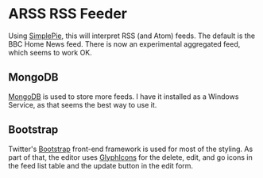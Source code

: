 # ARSS RSS Feeder

Using [SimplePie](http://simplepie.org), this will interpret RSS (and Atom) feeds.
The default is the BBC Home News feed. There is now an experimental aggregated
feed, which seems to work OK.

## MongoDB
[MongoDB](http://www.mongodb.org) is used to store more feeds.
I have it installed as a Windows Service, as that seems the best way to use it.

## Bootstrap

Twitter's [Bootstrap](http://getbootstrap.com/) front-end framework is used 
for most of the styling. As part of that, the editor uses 
[GlyphIcons](http://glyphicons.com/) for the delete, edit, and go icons in 
the feed list table and the update button in the edit form.
